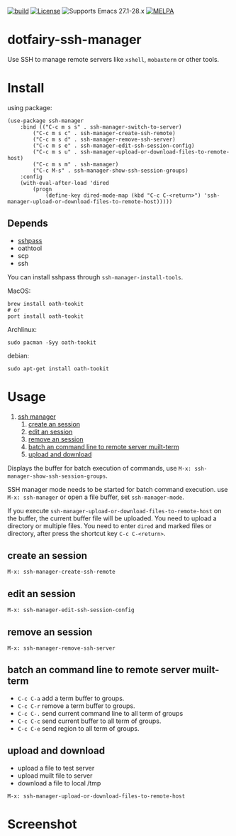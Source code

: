 [![build](https://github.com/7ym0n/dotfairy-ssh-manager/actions/workflows/build.yml/badge.svg)](https://github.com/7ym0n/dotfairy-ssh-manager/actions/workflows/build.yml)
[![License](http://img.shields.io/:license-GPL3-blue.svg)](LICENSE)
![Supports Emacs 27.1-28.x](https://img.shields.io/badge/Supports-Emacs_27.1_--_28.x-blueviolet.svg?style=flat-square&logo=GNU%20Emacs&logoColor=white)
[![MELPA](https://melpa.org/packages/ssh-manager-badge.svg)](https://melpa.org/#/ssh-manager)

# dotfairy-ssh-manager
Use SSH to manage remote servers like `xshell`, `mobaxterm` or other tools.

# Install
using package:
```elisp
(use-package ssh-manager
    :bind (("C-c m s s" . ssh-manager-switch-to-server)
        ("C-c m s c" . ssh-manager-create-ssh-remote)
        ("C-c m s d" . ssh-manager-remove-ssh-server)
        ("C-c m s e" . ssh-manager-edit-ssh-session-config)
        ("C-c m s u" . ssh-manager-upload-or-download-files-to-remote-host)
        ("C-c m s m" . ssh-manager)
        ("C-c M-s" . ssh-manager-show-ssh-session-groups)
    :config
    (with-eval-after-load 'dired
        (progn
            (define-key dired-mode-map (kbd "C-c C-<return>") 'ssh-manager-upload-or-download-files-to-remote-host)))))
```
## Depends
- [sshpass](https://github.com/dora38/sshpass.git)
- oathtool
- scp
- ssh

You can install sshpass through `ssh-manager-install-tools`.

MacOS:
```
brew install oath-tookit
# or
port install oath-tookit
```

Archlinux:
```
sudo pacman -Syy oath-tookit
```

debian:
```
sudo apt-get install oath-tookit
```

# Usage

1.  [ssh manager](#org3821008)
    1.  [create an session](#org1b67949)
    2.  [edit an session](#org2b497d2)
    3.  [remove an session](#org7bfe22d)
    4.  [batch an command line to remote server muilt-term](#org9746ee9)
    5.  [upload and download](#org0acc9e7)

Displays the buffer for batch execution of commands, use `M-x: ssh-manager-show-ssh-session-groups`.

SSH manager mode needs to be started for batch command execution. use `M-x: ssh-manager` or  open a file buffer, set `ssh-manager-mode`.

If you execute `ssh-manager-upload-or-download-files-to-remote-host` on the buffer, the current buffer file will be uploaded.
You need to upload a directory or multiple files. You need to enter `dired` and marked files or directory, after press the shortcut key `C-c C-<return>`.

<a id="org1b67949"></a>

## create an session
```
M-x: ssh-manager-create-ssh-remote
```

<a id="org2b497d2"></a>

## edit an session
```
M-x: ssh-manager-edit-ssh-session-config
```

<a id="org7bfe22d"></a>

## remove an session
```
M-x: ssh-manager-remove-ssh-server
```

<a id="org9746ee9"></a>

## batch an command line to remote server muilt-term

-   `C-c C-a` add a term buffer to groups.
-   `C-c C-r` remove a term buffer to groups.
-   `C-c C-.` send current command line to all term of groups
-   `C-c C-c` send current buffer to all term of groups.
-   `C-c C-e` send region to all term of groups.


<a id="org0acc9e7"></a>

## upload and download

-   upload a file to test server
-   upload muilt file to server
-   download a file to local /tmp
```
M-x: ssh-manager-upload-or-download-files-to-remote-host
```

<a id="orgdb7d181"></a>

# Screenshot
